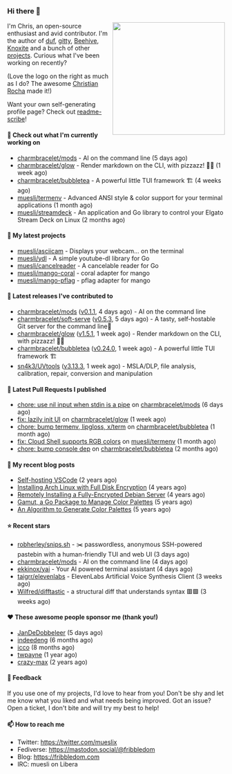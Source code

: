 ### Hi there 👋

<img align="right" src="https://raw.githubusercontent.com/muesli/muesli/master/assets/termenv.png" width="260">

I'm Chris, an open-source enthusiast and avid contributor. I'm the author of [duf](https://github.com/muesli/duf),
[gitty](https://github.com/muesli/gitty), [Beehive](https://github.com/muesli/beehive), [Knoxite](https://github.com/knoxite/knoxite)
 and a bunch of other [projects](https://fribbledom.com/projects/). Curious what I've been working on recently?

(Love the logo on the right as much as I do? The awesome [Christian Rocha](https://github.com/meowgorithm/) made it!)

Want your own self-generating profile page? Check out [readme-scribe](https://github.com/muesli/readme-scribe)!

#### 👷 Check out what I'm currently working on

- [charmbracelet/mods](https://github.com/charmbracelet/mods) - AI on the command line (5 days ago)
- [charmbracelet/glow](https://github.com/charmbracelet/glow) - Render markdown on the CLI, with pizzazz! 💅🏻 (1 week ago)
- [charmbracelet/bubbletea](https://github.com/charmbracelet/bubbletea) - A powerful little TUI framework 🏗 (4 weeks ago)
- [muesli/termenv](https://github.com/muesli/termenv) - Advanced ANSI style &amp; color support for your terminal applications (1 month ago)
- [muesli/streamdeck](https://github.com/muesli/streamdeck) - An application and Go library to control your Elgato Stream Deck on Linux (2 months ago)

#### 🌱 My latest projects

- [muesli/asciicam](https://github.com/muesli/asciicam) - Displays your webcam... on the terminal
- [muesli/ydl](https://github.com/muesli/ydl) - A simple youtube-dl library for Go
- [muesli/cancelreader](https://github.com/muesli/cancelreader) - A cancelable reader for Go
- [muesli/mango-coral](https://github.com/muesli/mango-coral) - coral adapter for mango
- [muesli/mango-pflag](https://github.com/muesli/mango-pflag) - pflag adapter for mango

#### 🔭 Latest releases I've contributed to

- [charmbracelet/mods](https://github.com/charmbracelet/mods) ([v0.1.1](https://github.com/charmbracelet/mods/releases/tag/v0.1.1), 4 days ago) - AI on the command line
- [charmbracelet/soft-serve](https://github.com/charmbracelet/soft-serve) ([v0.5.3](https://github.com/charmbracelet/soft-serve/releases/tag/v0.5.3), 5 days ago) - A tasty, self-hostable Git server for the command line🍦
- [charmbracelet/glow](https://github.com/charmbracelet/glow) ([v1.5.1](https://github.com/charmbracelet/glow/releases/tag/v1.5.1), 1 week ago) - Render markdown on the CLI, with pizzazz! 💅🏻
- [charmbracelet/bubbletea](https://github.com/charmbracelet/bubbletea) ([v0.24.0](https://github.com/charmbracelet/bubbletea/releases/tag/v0.24.0), 1 week ago) - A powerful little TUI framework 🏗
- [sn4k3/UVtools](https://github.com/sn4k3/UVtools) ([v3.13.3](https://github.com/sn4k3/UVtools/releases/tag/v3.13.3), 1 week ago) - MSLA/DLP, file analysis, calibration, repair, conversion and manipulation

#### 🔨 Latest Pull Requests I published

- [chore: use nil input when stdin is a pipe](https://github.com/charmbracelet/mods/pull/38) on [charmbracelet/mods](https://github.com/charmbracelet/mods) (6 days ago)
- [fix: lazily init UI](https://github.com/charmbracelet/glow/pull/494) on [charmbracelet/glow](https://github.com/charmbracelet/glow) (1 week ago)
- [chore: bump termenv, lipgloss, x/term](https://github.com/charmbracelet/bubbletea/pull/711) on [charmbracelet/bubbletea](https://github.com/charmbracelet/bubbletea) (1 month ago)
- [fix: Cloud Shell supports RGB colors](https://github.com/muesli/termenv/pull/127) on [muesli/termenv](https://github.com/muesli/termenv) (1 month ago)
- [chore: bump console dep](https://github.com/charmbracelet/bubbletea/pull/700) on [charmbracelet/bubbletea](https://github.com/charmbracelet/bubbletea) (2 months ago)

#### 📜 My recent blog posts

- [Self-hosting VSCode](https://fribbledom.com/posts/selfhosting-vscode/) (2 years ago)
- [Installing Arch Linux with Full Disk Encryption](https://fribbledom.com/posts/encrypted-arch-install/) (4 years ago)
- [Remotely Installing a Fully-Encrypted Debian Server](https://fribbledom.com/posts/encrypted-remote-debian-install/) (4 years ago)
- [Gamut, a Go Package to Manage Color Palettes](https://fribbledom.com/posts/gamut-package-to-handle-color-palettes/) (5 years ago)
- [An Algorithm to Generate Color Palettes](https://fribbledom.com/posts/an-algorithm-to-generate-color-palettes/) (5 years ago)

#### ⭐ Recent stars

- [robherley/snips.sh](https://github.com/robherley/snips.sh) - ✂️ passwordless, anonymous SSH-powered pastebin with a human-friendly TUI and web UI (3 days ago)
- [charmbracelet/mods](https://github.com/charmbracelet/mods) - AI on the command line (4 days ago)
- [ekkinox/yai](https://github.com/ekkinox/yai) - Your AI powered terminal assistant (4 days ago)
- [taigrr/elevenlabs](https://github.com/taigrr/elevenlabs) - ElevenLabs Artificial Voice Synthesis Client (3 weeks ago)
- [Wilfred/difftastic](https://github.com/Wilfred/difftastic) - a structural diff that understands syntax 🟥🟩 (3 weeks ago)

#### ❤️ These awesome people sponsor me (thank you!)

- [JanDeDobbeleer](https://github.com/JanDeDobbeleer) (5 days ago)
- [indeedeng](https://github.com/indeedeng) (6 months ago)
- [icco](https://github.com/icco) (8 months ago)
- [twpayne](https://github.com/twpayne) (1 year ago)
- [crazy-max](https://github.com/crazy-max) (2 years ago)

#### 💬 Feedback

If you use one of my projects, I'd love to hear from you! Don't be shy and let me know what you liked
and what needs being improved. Got an issue? Open a ticket, I don't bite and will try my best to help!

#### 📫 How to reach me

- Twitter: https://twitter.com/mueslix
- Fediverse: https://mastodon.social/@fribbledom
- Blog: https://fribbledom.com
- IRC: muesli on Libera
